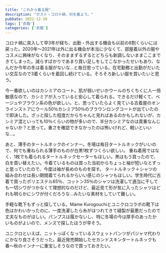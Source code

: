 ```yaml
---
title: "これから着る服"
description: "ポスト・コロナ禍、何を着よう。"
pubDate: 2022-12-28
tags: ['衣服']
categories: ['衣服']
---
```


コロナ禍に突入して早3年が経ち、出勤・外出する機会も以前の8割くらいには戻った。2020年〜2021年は外に出る機会が本当に少なくて、部屋着以外の服やコスメに興味がなくなり、そのままずるずるとどちらも新調しないままここまできてしまった。減らすばかりであまり買い足しをしてこなかったせいもあり、なんだか今年の冬は着る服がないな…と毎日思っている。在宅勤務と出勤がだいたい交互なので3着くらいを着回し続けている。そろそろ新しい服を買いたいと思う。

今一番欲しいのはカシミアのコート。肌が弱いせいかウールのちくちくに人一倍敏感なので、カシミアが入っていると安心して着られる。できるだけ軽くて、ベージュやブラウン系の色が欲しい。と、思っていたらよく見ている古着屋のオンラインストアにウール50％カシミア50％のブラウンロングコートが出ていたので即決した。ざっと探した程度だからちゃんと見ればあるのかもしれないが、カシミア混といっても10％くらいの物が多いので、半分カシミアなのは貴重なんじゃないか？と思って。重さを確認できなかったのは怖いけれど、軽いといいな…。

あと、薄手のタートルネックのインナー。冬場は毎日タートルネックがいいので、何でも重ねられる薄手のものが白黒1枚ずつくらい欲しい。 重ね着用ではなく、1枚でも着られるタートルネックセーターもほしい。黒はもう買ったので、白を買い替えたい。今着ているものは買った当初からちょっと袖が短いなとずっと思っていたので、今度は袖が長めのものを探す。
タートルネック＋シャツの組み合わせは長い期間着てられるからいい感じのシャツもほしい。学生時代に古着で買ったポリエステル65％、コットン35％のシャツは洗濯して適当に干しても一切シワがつかなくて理想的なのだけど、最近見て形が気に入ったシャツはどれも明らかにシワが付くだろうな…みたいな素材をしていて難しい。

手軽な靴下もずっと探している。Mame Kurogouchiとユニクロコラボの靴下は色はかわいかったのに、一度洗濯したら糸がほつれてきて縫製が最悪だったので丈夫なものがほしい。パンプスは履かないし、特に冬場の今は厚手のあったかいものがよいので、メンズで探したほうが早そう。

ユニクロといえば、ニットっぽくなっているスウェットパンツがパジャマ代わりにかなり良さそうだった。最近発売開始したセカンドスキンタートルネックも春〜秋のインナーに重宝しそうなので買っておきたい。